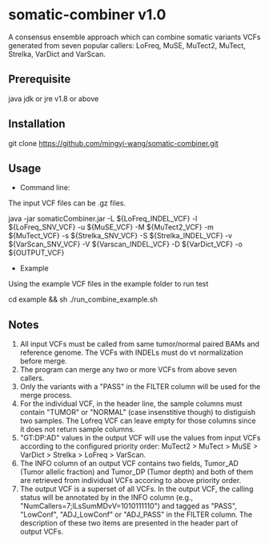 # somatic-combiner v1.0
A consensus ensemble approach which can combine somatic variants VCFs generated from seven popular callers: LoFreq, MuSE, MuTect2, MuTect, Strelka, VarDict and VarScan.

## Prerequisite
java jdk or jre v1.8 or above

## Installation
git clone https://github.com/mingyi-wang/somatic-combiner.git

## Usage
- Command line:

The input VCF files can be .gz files.

java -jar somaticCombiner.jar -L ${LoFreq_INDEL_VCF} -l ${LoFreq_SNV_VCF} -u ${MuSE_VCF} -M ${MuTect2_VCF} -m ${MuTect_VCF} -s ${Strelka_SNV_VCF} -S ${Strelka_INDEL_VCF} -v ${VarScan_SNV_VCF} -V ${Varscan_INDEL_VCF} -D ${VarDict_VCF} -o ${OUTPUT_VCF}

- Example

Using the example VCF files in the example folder to run test

cd example && sh ./run_combine_example.sh

## Notes
1. All input VCFs must be called from same tumor/normal paired BAMs and reference genome. The VCFs with INDELs must do vt normalization before merge.
2. The program can merge any two or more VCFs from above seven callers.
3. Only the variants with a "PASS" in the FILTER column will be used for the merge process.
4. For the individual VCF, in the header line, the sample columns must contain "TUMOR" or "NORMAL" (case insenstitive though) to distiguish two samples. The Lofreq VCF can leave empty for those columns since it does not return sample columns.
5. "GT:DP:AD" values in the output VCF will use the values from input VCFs according to the configured priority order: MuTect2 > MuTect > MuSE > VarDict > Strelka > LoFreq > VarScan.
6. The INFO column of an output VCF contains two fields, Tumor_AD (Tumor allelic fraction) and Tumor_DP (Tumor depth) and both of them are retrieved from individual VCFs accoring to above priority order.
6. The output VCF is a superset of all VCFs. In the output VCF, the calling status will be annotated by in the INFO column (e.g., "NumCallers=7;lLsSumMDvV=1010111110") and tagged as "PASS", "LowConf", "ADJ_LowConf" or "ADJ_PASS" in the FILTER column. The description of these two items are presented in the header part of output VCFs.
